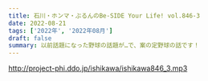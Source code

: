 ```yaml
---
title: 石川・ホンマ・ぶるんのBe-SIDE Your Life! vol.846-3
date: 2022-08-21
tags: ['2022年', '2022年08月']
draft: false
summary: 以前話題になった野球の話題が…で、案の定野球の話です！
---
```


http://project-phi.ddo.jp/ishikawa/ishikawa846_3.mp3

